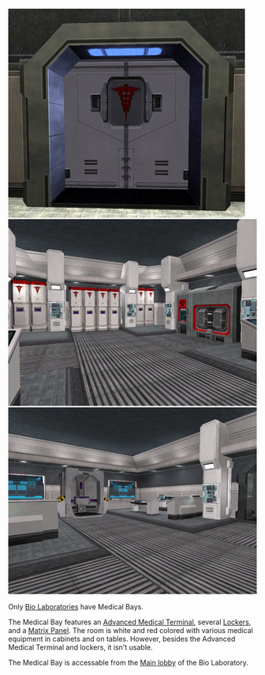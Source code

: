 ![](../images/MedBay.jpg "fig:MedBay.jpg")
![](../images/MedBay3.jpg "fig:MedBay3.jpg")
![](../images/MedBay2.jpg "fig:MedBay2.jpg")

Only [Bio Laboratories](Bio_Laboratory.md) have Medical Bays.

The Medical Bay features an
[Advanced Medical Terminal](../items/Advanced_Medical_Terminal.md), several
[Lockers](../items/Lockers.md), and a [Matrix Panel](../items/Matrix_Panel.md).
The room is white and red colored with various medical equipment in cabinets and
on tables. However, besides the Advanced Medical Terminal and lockers, it isn't
usable.

The Medical Bay is accessable from the [Main lobby](Main_lobby.md) of the Bio
Laboratory.

<!--[Category:Locations](Category:Locations.md)-->
